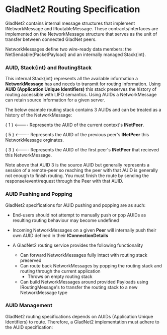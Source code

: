 # GladNet2 Routing Specification

GladNet2 contains internal message structures that implement INetworkMessage and IRoutableMessage. These contracts/interfaces are implemented on the NetworkMessage structure that serves as the unit of transfer between connected GladNet peers.

NetworkMessages define two wire-ready data members: the NetSendable{PacketPayload} and an internally managed Stack{int}.

### AUID, Stack{int} and RoutingStack

This internal Stack{int} represents all the available information a **NetworkMessage** has and needs to transmit for routing information. Using **AUID (Application Unique Identifiers)** this stack preserves the history of routing accessible with LIFO semantics. Using AUIDs a NetworkMessage can retain source information for a given server.

The below example routing stack contains 3 AUIDs and can be treated as a history of the NetworkMessage:

{  1  } <---- Represents the AUID of the current context's **INetPeer**.

   
{  5  } <---- Represents the AUID of the previous peer's **INetPeer** this NetworkMessage orginates.

   
{  3  } <---- Represents the AUID of the first peer's **INetPeer** that recieved this NetworkMessage.

Note above that AUID 3 is the source AUID but generally represents a session of a remote-peer so reaching the peer with that AUID is generally not enough to finish routing. You must finish the route by sending the response/event/request through the Peer with that AUID.

### AUID Pushing and Popping

GladNet2 specifications for AUID pushing and popping are as such:

* End-users should not attempt to manually push or pop AUIDs as resulting routing behaviour may become undefined

* Incoming NetworkMessages on a given **Peer** will internally push their own AUID defined in their **IConnectionDetails**

* A GladNet2 routing service provides the following functionality
  * Can forward NetworkMessages fully intact with routing stack preserved
  * Can route back NetworkMessages by popping the routing stack and routing through the current application
    * Throws on empty routing stack
  * Can build NetworkMessages around provided Payloads using IRoutingMessage's to transfer the routing stack to a new NetworkMessage type
  
### AUID Management

GladNet2 routing specifications depends on AUIDs (Application Unique Identifiers) to route. Therefore, a GladNet2 implementation must adhere to the AUID specification:
